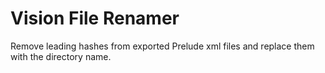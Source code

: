 # Vision File Renamer

Remove leading hashes from exported Prelude xml files and replace them with the directory name.
